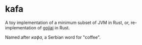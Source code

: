# kafa
A toy implementation of a minimum subset of JVM in Rust, or, re-implementation of [gojiai](https://github.com/murakmii/gojiai) in Rust.

Named after *кафа*, a Serbian word for "coffee".
